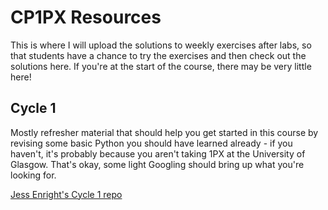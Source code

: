 # CP1PX Resources

This is where I will upload the solutions to weekly exercises after labs, so that students have a chance to try the exercises and then check out the solutions here. If you're at the start of the course, there may be very little here!

## Cycle 1

Mostly refresher material that should help you get started in this course by revising some basic Python you should have learned already - if you haven't, it's probably because you aren't taking 1PX at the University of Glasgow. That's okay, some light Googling should bring up what you're looking for.

[Jess Enright's Cycle 1 repo](https://github.com/magicicada/cs1px_2021/tree/main/cycle_1_refresher)
